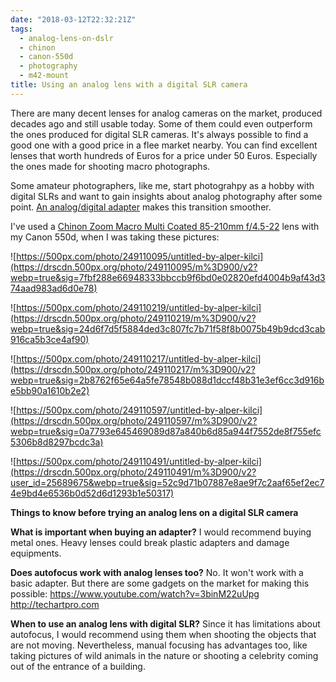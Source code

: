 ```yaml
---
date: "2018-03-12T22:32:21Z"
tags:
  - analog-lens-on-dslr
  - chinon
  - canon-550d
  - photography
  - m42-mount
title: Using an analog lens with a digital SLR camera
---
```


There are many decent lenses for analog cameras on the market, produced decades ago and still usable today. Some of them could even outperform the ones produced for digital SLR cameras. It's always possible to find a good one with a good price in a flee market nearby. You can find excellent lenses that worth hundreds of Euros for a price under 50 Euros. Especially the ones made for shooting macro photographs.

Some amateur photographers, like me, start photograhpy as a hobby with digital SLRs and want to gain insights about analog photography after some point. [An analog/digital adapter](https://de.aliexpress.com/item/Aluminum-M42-Screw-Lens-to-Canon-M42-EOS-EF-Mount-Adapter-Ring-Rebel-for-canon-XSi/32348973774.html) makes this transition smoother.

I've used a [Chinon Zoom Macro Multi Coated 85-210mm f/4.5-22](http://m42lens.com/m42-lens-database/1485-chinon-zoom-macro-multi-coated-85-210mm-f-4-5-22) lens with my Canon 550d, when I was taking these pictures:

![https://500px.com/photo/249110095/untitled-by-alper-kilci](https://drscdn.500px.org/photo/249110095/m%3D900/v2?webp=true&sig=7fbf288e66948333bbccb9f6bd0e02820efd4004b9af43d374aad983ad6d0e78)

![https://500px.com/photo/249110219/untitled-by-alper-kilci](https://drscdn.500px.org/photo/249110219/m%3D900/v2?webp=true&sig=24d6f7d5f5884ded3c807fc7b71f58f8b0075b49b9dcd3cab916ca5b3ce4af90)

![https://500px.com/photo/249110217/untitled-by-alper-kilci](https://drscdn.500px.org/photo/249110217/m%3D900/v2?webp=true&sig=2b8762f65e64a5fe78548b088d1dccf48b31e3ef6cc3d916be5bb90a1610b2e2)

![https://500px.com/photo/249110597/untitled-by-alper-kilci](https://drscdn.500px.org/photo/249110597/m%3D900/v2?webp=true&sig=0a7793e645469089d87a840b6d85a944f7552de8f755efc5306b8d8297bcdc3a)

![https://500px.com/photo/249110491/untitled-by-alper-kilci](https://drscdn.500px.org/photo/249110491/m%3D900/v2?user_id=25689675&webp=true&sig=52c9d71b07887e8ae9f7c2aaf65ef2ec74e9bd4e6536b0d52d6d1293b1e50317)

**Things to know before trying an analog lens on a digital SLR camera**

**What is important when buying an adapter?**
I would recommend buying metal ones. Heavy lenses could break plastic adapters and damage equipments.

**Does autofocus work with analog lenses too?**
No. It won't work with a basic adapter. But there are some gadgets on the market for making this possible: https://www.youtube.com/watch?v=3binM22uUpg http://techartpro.com

**When to use an analog lens with digital SLR?**
Since it has limitations about autofocus, I would recommend using them when shooting the objects that are not moving. Nevertheless, manual focusing has advantages too, like taking pictures of wild animals in the nature or shooting a celebrity coming out of the entrance of a building.
